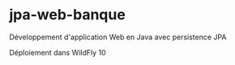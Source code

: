 # jpa-web-banque

Développement d'application Web en Java avec persistence JPA

Déploiement dans WildFly 10
